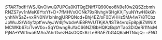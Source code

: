$START$bdfHWSJQvOlwuQ7UPCa0KlTQgENiff7Q900eo6N9e10w2QSZcbmhRNZS7yv1nMeK8YtxYf+D+7fMHVxOONk79xRlvhgV6HgKXjTyuNYtwH8kGhynhNVSaZ+vxRN0NV1xhIngjURPQNcd+Bhj4EZ/oF0DVHHz5MA4w7/8TCbzJpWuJS/W4yfzptfwvAyJW4IjfwbdvAlE8PAVUTKjKA/IST94vrqEp8pj8ZWNiXMCWKb67ciTveV0o+SqYOwngRuYaC66NZ/BbHQKzBqbYTao3DiQeRi11NxMPjNA+YWI1iwa6MAo7AhrGvezH4sOQXk9zLeBRAEZbG4Q6aiHTNicjQ==$END$